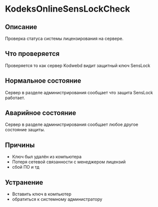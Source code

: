 # KodeksOnlineSensLockCheck

Описание
---
Проверка статуса системы лицензирования на сервере.


Что проверяется
---
Проверяется то как сервер Kodwebd видит защитный ключ SensLock

Нормальное состояние
---

Сервер в разделе администрирования сообщает что защита SensLock работает.

Аварийное состояние
---
Сервер в разделе администрирования сообщает любое другое состояние защиты.

Причины
---
- Ключ был удалён из компьютера
- Потеря сетевой связанности с менеджером лицензий
- сбой ПО и тд

Устранение
---

- Вставить ключ в компьютер
- обратиться к системному администратору
